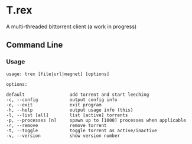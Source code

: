 # T.rex

A multi-threaded bittorrent client (a work in progress)

## Command Line

### Usage

    usage: trex [file|url|magnet] [options]

    options:

    default                 add torrent and start leeching
    -c, --config            output config info
    -e, --exit              exit program
    -h, --help              output usage info (this)
    -l, --list [all]        list [active] torrents
    -p, --processes [n]     spawn up to [1000] processes when applicable
    -r, --remove            remove torrent
    -t, --toggle            toggle torrent as active/inactive
    -v, --version           show version number
